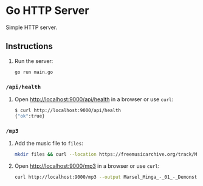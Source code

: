 # Go HTTP Server

Simple HTTP server.

## Instructions

1. Run the server:

   ```sh
   go run main.go
   ```

### `/api/health`

1. Open <http://localhost:9000/api/health> in a browser or use `curl`:

   ```sh
   $ curl http://localhost:9000/api/health
   {"ok":true}
   ```

### `/mp3`

1. Add the music file to `files`:

   ```sh
   mkdir files && curl --location https://freemusicarchive.org/track/Marsel_Minga_-_01_-_Demonstration/download --output files/Marsel_Minga_-_01_-_Demonstration.mp3
   ```

1. Open <http://localhost:9000/mp3> in a browser or use `curl`:

   ```sh
   curl http://localhost:9000/mp3 --output Marsel_Minga_-_01_-_Demonstration.mp3
   ```
